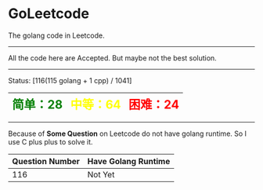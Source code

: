 # GoLeetcode
The golang code in Leetcode.

-----

All the code here are Accepted. But maybe not the best solution.

-----
Status: [116(115 golang + 1 cpp) / 1041]

| <font color=green size=5>简单：28</font> | <font color=yellow size=5>中等：64</font> | <font color=red size=5>困难：24</font> |
| ----------------------------------------|------------------------------------------|---------------------------------------|

-----

Because of **Some Question** on Leetcode do not have golang runtime. So I use C plus plus to solve it.

| Question Number | Have Golang Runtime |
| --------------- | ------------------- |
| 116 | Not Yet |
